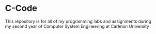 # C-Code
This repository is for all of my programming labs and assignments during my second year of Computer System Engineering at Carleton University
